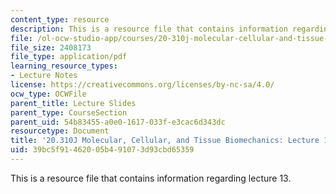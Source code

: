 ```yaml
---
content_type: resource
description: This is a resource file that contains information regarding lecture 13.
file: /ol-ocw-studio-app/courses/20-310j-molecular-cellular-and-tissue-biomechanics-spring-2015/39bc5f91462005b491073d93cbd65359_MIT20_310JS15_Lecture13.pdf
file_size: 2408173
file_type: application/pdf
learning_resource_types:
- Lecture Notes
license: https://creativecommons.org/licenses/by-nc-sa/4.0/
ocw_type: OCWFile
parent_title: Lecture Slides
parent_type: CourseSection
parent_uid: 54b83455-a0e0-1617-033f-e3cac6d343dc
resourcetype: Document
title: '20.310J Molecular, Cellular, and Tissue Biomechanics: Lecture 13'
uid: 39bc5f91-4620-05b4-9107-3d93cbd65359
---
```

This is a resource file that contains information regarding lecture 13.